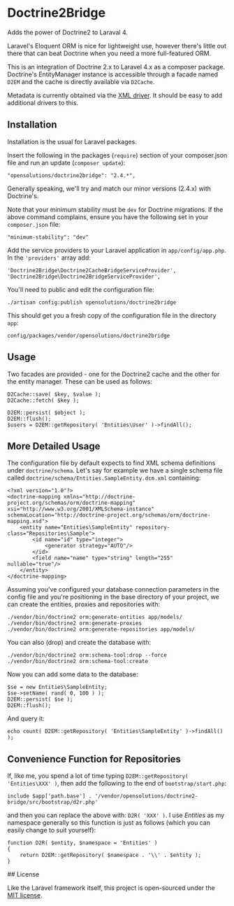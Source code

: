 # Doctrine2Bridge

Adds the power of Doctrine2 to Laraval 4.

Laravel's Eloquent ORM is nice for lightweight use, however there's little out there that can beat Doctrine when you need a more full-featured ORM.

This is an integration of Doctrine 2.x to Laravel 4.x as a composer package. Doctrine's EntityManager instance is accessible through a facade named `D2EM` and the cache is directly available via `D2Cache`.

Metadata is currently obtained via the [XML driver](http://docs.doctrine-project.org/en/latest/reference/xml-mapping.html). It should be easy to add additional drivers to this.

## Installation

Installation is the usual for Laravel packages.

Insert the following in the packages (`require`) section of your composer.json file and run an update (`composer update`):

    "opensolutions/doctrine2bridge": "2.4.*",

Generally speaking, we'll try and match our minor versions (2.4.x) with Doctrine's.

Note that your minimum stability must be `dev` for Doctrine migrations. If the above command complains, ensure you have the following set in your `composer.json` file:

    "minimum-stability": "dev"

Add the service providers to your Laravel application in `app/config/app.php`. In the `'providers'` array add:

    'Doctrine2Bridge\Doctrine2CacheBridgeServiceProvider',
    'Doctrine2Bridge\Doctrine2BridgeServiceProvider',

You'll need to public and edit the configuration file:

    ./artisan config:publish opensolutions/doctrine2bridge

This should get you a fresh copy of the configuration file in the directory `app`:

    config/packages/vendor/opensolutions/doctrine2bridge

## Usage

Two facades are provided - one for the Doctrine2 cache and the other for the entity manager. These can be used as follows:

    D2Cache::save( $key, $value );
    D2Cache::fetch( $key );
    
    D2EM::persist( $object );
    D2EM::flush();
    $users = D2EM::getRepository( 'Entities\User' )->findAll();

## More Detailed Usage

The configuration file by default expects to find XML schema definitions under `doctrine/schema`. Let's say for example we have a single schema file called `doctrine/schema/Entities.SampleEntity.dcm.xml` containing:

    <?xml version="1.0"?>
    <doctrine-mapping xmlns="http://doctrine-project.org/schemas/orm/doctrine-mapping" xsi="http://www.w3.org/2001/XMLSchema-instance" schemaLocation="http://doctrine-project.org/schemas/orm/doctrine-mapping.xsd">
        <entity name="Entities\SampleEntity" repository-class="Repositories\Sample">
            <id name="id" type="integer">
                <generator strategy="AUTO"/>
            </id>
            <field name="name" type="string" length="255" nullable="true"/>
        </entity>
    </doctrine-mapping>

Assuming you've configured your database connection parameters in the config file and you're positioning in the base directory of your project, we can create the entities, proxies and repositories with:

    ./vendor/bin/doctrine2 orm:generate-entities app/models/
    ./vendor/bin/doctrine2 orm:generate-proxies
    ./vendor/bin/doctrine2 orm:generate-repositories app/models/

You can also (drop) and create the database with:

    ./vendor/bin/doctrine2 orm:schema-tool:drop --force
    ./vendor/bin/doctrine2 orm:schema-tool:create

Now you can add some data to the database:

    $se = new Entities\SampleEntity;
    $se->setName( rand( 0, 100 ) );
    D2EM::persist( $se );
    D2EM::flush();

And query it:

    echo count( D2EM::getRepository( 'Entities\SampleEntity' )->findAll() );

## Convenience Function for Repositories

If, like me, you spend a lot of time typing `D2EM::getRepository( 'Entities\XXX' )`, then add the following to the end of `bootstrap/start.php`:

    include $app['path.base'] . '/vendor/opensolutions/doctrine2-bridge/src/bootstrap/d2r.php'

and then you can replace the above with: `D2R( 'XXX' )`. I use *Entities* as my namespace generally so this function is just as follows (which you can easily change to suit yourself):

    function D2R( $entity, $namespace = 'Entities' )
    {
        return D2EM::getRepository( $namespace . '\\' . $entity );
    }

## License

Like the Laravel framework itself, this project is open-sourced under the [MIT license](http://opensource.org/licenses/MIT).

